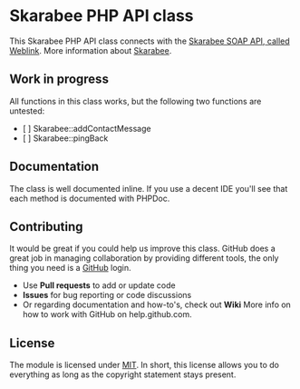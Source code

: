 # Skarabee PHP API class

This Skarabee PHP API class connects with the [Skarabee SOAP API, called Weblink](http://weblink.skarabee.com/weblink.asmx?wsdl). More information about [Skarabee](http://www.skarabee.be).

## Work in progress

All functions in this class works,
but the following two functions are untested:
- [ ] Skarabee::addContactMessage
- [ ] Skarabee::pingBack

## Documentation

The class is well documented inline. If you use a decent IDE you'll see that each method is documented with PHPDoc.

## Contributing

It would be great if you could help us improve this class. GitHub does a great job in managing collaboration by providing different tools, the only thing you need is a [GitHub](http://github.com) login.

* Use **Pull requests** to add or update code
* **Issues** for bug reporting or code discussions
* Or regarding documentation and how-to's, check out **Wiki**
More info on how to work with GitHub on help.github.com.

## License

The module is licensed under [MIT](./LICENSE.md). In short, this license allows you to do everything as long as the copyright statement stays present.